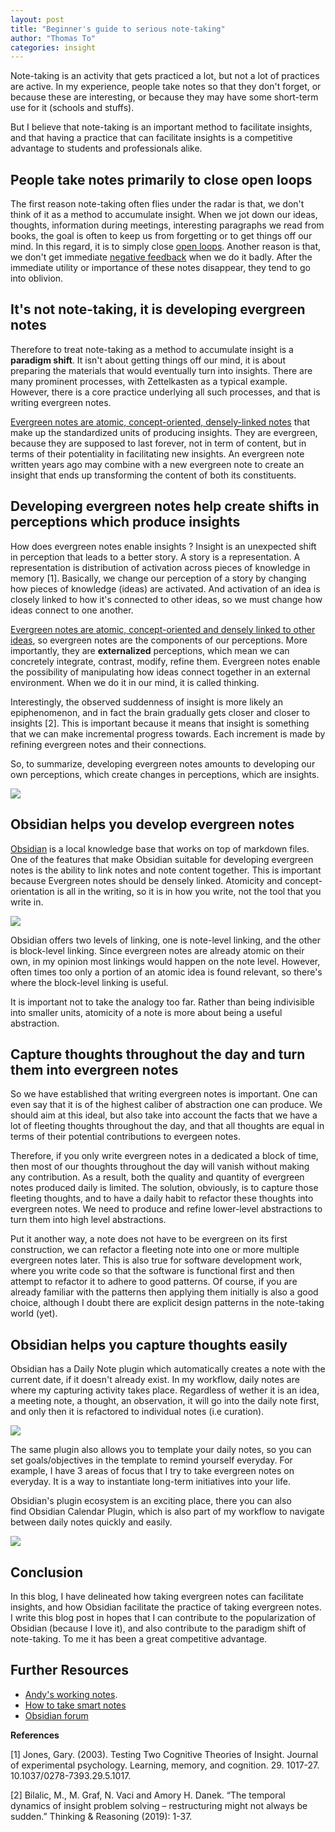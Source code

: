 ```yaml
---
layout: post
title: "Beginner's guide to serious note-taking"
author: "Thomas To"
categories: insight
---
```


Note-taking is an activity that gets practiced a lot, but not a lot of practices are active. In my experience, people take notes so that they don't forget, or because these are interesting, or because they may have some short-term use for it (schools and stuffs).

But I believe that note-taking is an important method to facilitate insights, and that having a practice that can facilitate insights is a competitive advantage to students and professionals alike.

## People take notes primarily to close open loops

The first reason note-taking often flies under the radar is that, we don't think of it as a method to accumulate insight. When we jot down our ideas, thoughts, information during meetings, interesting paragraphs we read from books, the goal is often to keep us from forgetting or to get things off our mind. In this regard, it is to simply close [open loops](http://www.didigetthingsdone.com/open-loops-managing-action-and-getting-things-done/). Another reason is that, we don't get immediate [negative feedback](https://www.albert.io/blog/positive-negative-feedback-loops-biology/) when we do it badly. After the immediate utility or importance of these notes disappear, they tend to go into oblivion.

## It's not note-taking, it is developing evergreen notes

Therefore to treat note-taking as a method to accumulate insight is a **paradigm shift**. It isn't about getting things off our mind, it is about preparing the materials that would eventually turn into insights. There are many prominent processes, with Zettelkasten as a typical example. However, there is a core practice underlying all such processes, and that is writing evergreen notes.

[Evergreen notes are atomic, concept-oriented, densely-linked notes](https://notes.andymatuschak.org/About_these_notes?stackedNotes=z3SjnvsB5aR2ddsycyXofbYR7fCxo7RmKW2be) that make up the standardized units of producing insights. They are evergreen, because they are supposed to last forever, not in term of content, but in terms of their potentiality in facilitating new insights. An evergreen note written years ago may combine with a new evergreen note to create an insight that ends up transforming the content of both its constituents.

## Developing evergreen notes help create shifts in perceptions which produce insights

How does evergreen notes enable insights ? Insight is an unexpected shift in perception that leads to a better story. A story is a representation. A representation is distribution of activation across pieces of knowledge in memory [1]. Basically, we change our perception of a story by changing how pieces of knowledge (ideas) are activated. And activation of an idea is closely linked to how it's connected to other ideas, so we must change how ideas connect to one another.

[Evergreen notes are atomic, concept-oriented and densely linked to other ideas](https://notes.andymatuschak.org/About_these_notes?stackedNotes=z3SjnvsB5aR2ddsycyXofbYR7fCxo7RmKW2be), so evergreen notes are the components of our perceptions. More importantly, they are **externalized** perceptions, which mean we can concretely integrate, contrast, modify, refine them. Evergreen notes enable the possibility of manipulating how ideas connect together in an external environment. When we do it in our mind, it is called thinking.

Interestingly, the observed suddenness of insight is more likely an epiphenomenon, and in fact the brain gradually gets closer and closer to insights [2]. This is important because it means that insight is something that we can make incremental progress towards. Each increment is made by refining evergreen notes and their connections.

So, to summarize, developing evergreen notes amounts to developing our own perceptions, which create changes in perceptions, which are insights.

![](https://dafuqisthatblog.files.wordpress.com/2021/01/image-5.png?w=1017)

## Obsidian helps you develop evergreen notes

[Obsidian](https://obsidian.md/) is a local knowledge base that works on top of markdown files. One of the features that make Obsidian suitable for developing evergreen notes is the ability to link notes and note content together. This is important because Evergreen notes should be densely linked. Atomicity and concept-orientation is all in the writing, so it is in how you write, not the tool that you write in.

![](https://dafuqisthatblog.files.wordpress.com/2021/01/image.png?w=1024)

Obsidian offers two levels of linking, one is note-level linking, and the other is block-level linking. Since evergreen notes are already atomic on their own, in my opinion most linkings would happen on the note level. However, often times too only a portion of an atomic idea is found relevant, so there's where the block-level linking is useful.

It is important not to take the analogy too far. Rather than being indivisible into smaller units, atomicity of a note is more about being a useful abstraction.

## Capture thoughts throughout the day and turn them into evergreen notes

So we have established that writing evergreen notes is important. One can even say that it is of the highest caliber of abstraction one can produce. We should aim at this ideal, but also take into account the facts that we have a lot of fleeting thoughts throughout the day, and that all thoughts are equal in terms of their potential contributions to evergeen notes.

Therefore, if you only write evergreen notes in a dedicated a block of time, then most of our thoughts throughout the day will vanish without making any contribution. As a result, both the quality and quantity of evergreen notes produced daily is limited. The solution, obviously, is to capture those fleeting thoughts, and to have a daily habit to refactor these thoughts into evergreen notes. We need to produce and refine lower-level abstractions to turn them into high level abstractions.

Put it another way, a note does not have to be evergreen on its first construction, we can refactor a fleeting note into one or more multiple evergreen notes later. This is also true for software development work, where you write code so that the software is functional first and then attempt to refactor it to adhere to good patterns. Of course, if you are already familiar with the patterns then applying them initially is also a good choice, although I doubt there are explicit design patterns in the note-taking world (yet).

## Obsidian helps you capture thoughts easily

Obsidian has a Daily Note plugin which automatically creates a note with the current date, if it doesn't already exist. In my workflow, daily notes are where my capturing activity takes place. Regardless of wether it is an idea, a meeting note, a thought, an observation, it will go into the daily note first, and only then it is refactored to individual notes (i.e curation).

![](https://dafuqisthatblog.files.wordpress.com/2021/01/image-4.png?w=1019)

The same plugin also allows you to template your daily notes, so you can set goals/objectives in the template to remind yourself everyday. For example, I have 3 areas of focus that I try to take evergreen notes on everyday. It is a way to instantiate long-term initiatives into your life.

Obsidian's plugin ecosystem is an exciting place, there you can also find Obsidian Calendar Plugin, which is also part of my workflow to navigate between daily notes quickly and easily.

![](https://dafuqisthatblog.files.wordpress.com/2021/01/image-2.png?w=758)

## Conclusion

In this blog, I have delineated how taking evergreen notes can facilitate insights, and how Obsidian facilitate the practice of taking evergreen notes. I write this blog post in hopes that I can contribute to the popularization of Obsidian (because I love it), and also contribute to the paradigm shift of note-taking. To me it has been a great competitive advantage.

## Further Resources

- [Andy's working notes](https://notes.andymatuschak.org/About_these_notes).
- [How to take smart notes](https://www.amazon.com/How-Take-Smart-Notes-Nonfiction-ebook/dp/B06WVYW33Y)
- [Obsidian forum](https://forum.obsidian.md/)

**References**

[1] Jones, Gary. (2003). Testing Two Cognitive Theories of Insight. Journal of experimental psychology. Learning, memory, and cognition. 29\. 1017-27\. 10.1037/0278-7393.29.5.1017.

[2] Bilalic, M., M. Graf, N. Vaci and Amory H. Danek. “The temporal dynamics of insight problem solving – restructuring might not always be sudden.” Thinking & Reasoning (2019): 1-37.
